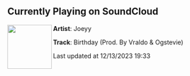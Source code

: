 ## Currently Playing on SoundCloud

[<img align="left" width="100" src="https://i1.sndcdn.com/artworks-000521253039-0bqgvv-t500x500.jpg">](https://soundcloud.com/jxxyy/mybirthday?in=nabimenj/sets/jjoeyy)

**Artist**: Joeyy 

**Track**: Birthday (Prod. By Vraldo & Ogstevie)

Last updated at 12/13/2023 19:33
